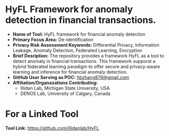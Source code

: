 # HyFL Framework for anomaly detection in financial transactions.

- **Name of Tool:** HyFL framework for financial anomaly detection
- **Primary Focus Area:** De-identification
- **Privacy Risk Assessment Keywords:** Differential Privacy, Information Leakage, Anomaly Detection, Federated Learning, Encryption
- **Brief Desription:** The repository provides a framework HyFL as a tool to detect anomaly in financial transactions. This framework supporst a hybrid federated learning paradigm to offer secure and privacy-aware learning and inference for financial anomaly detection.
- **GitHub User Serving as POC:** hbzhang879@gmail.com
- **Affiliation/Organazations Contributing:**
  - Illidan Lab, Michigan State University, USA
  - DENOS Lab, University of Calgary, Canada

# For a Linked Tool
**Tool Link:** https://github.com/illidanlab/HyFL
